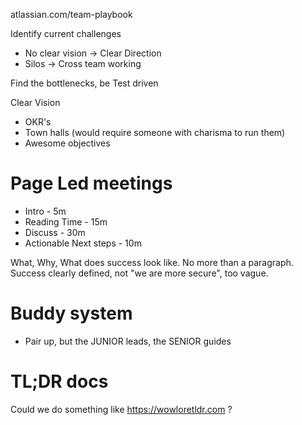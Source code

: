 ﻿atlassian.com/team-playbook

Identify current challenges

- No clear vision -> Clear Direction
- Silos -> Cross team working

Find the bottlenecks, be Test driven

Clear Vision
- OKR's
- Town halls (would require someone with charisma to run them)
- Awesome objectives

# Page Led meetings
- Intro - 5m
- Reading Time - 15m
- Discuss - 30m
- Actionable Next steps - 10m

What, Why, What does success look like. No more than a paragraph. Success clearly defined, not "we are more secure", too vague.

# Buddy system
- Pair up, but the JUNIOR leads, the SENIOR guides

# TL;DR docs
Could we do something like https://wowloretldr.com ?

